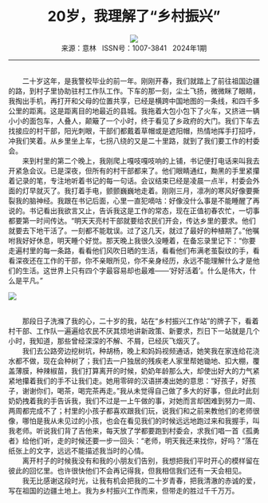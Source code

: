 # <center>20岁，我理解了“乡村振兴”</center>

<div align=center><img src="http://fslib.vip.qikan.cn/img.ashx?key=%d7%f7%d5%df%a3%ba%b0%a2%d3%e3"></div>

<center>来源：意林   ISSN号：1007-3841   2024年1期</center>

* * *

<br>　　二十岁这年，是我警校毕业的前一年。刚刚开春，我们就踏上了前往祖国边疆的路，到村子里协助驻村工作队工作。下车的那一刻，尘土飞扬，微微眯了眼睛，我掏出手机，再打开和父母的位置共享，已经是横跨中国地图的一条线，和四千多公里的距离。这是距离目的地最近的县城。我拖着大包小包下了火车，又挤进一辆小小的面包车，人叠人，颠簸了一个小时，终于看见了乡政府的大门。我们下车去找接应的村干部，阳光刺眼，干部们都戴着草帽或是遮阳帽，热情地挥手打招呼，冲我们笑着。从乡里坐上车，七拐八绕的又是二十里路，就到了我们要工作的村委会。  
　　来到村里的第二个晚上，我刚爬上嘎吱嘎吱响的上铺，书记便打电话来叫我去开紧急会议。已是深夜，但所有的村干部都来了。他们眼睛通红，黝黑的手里紧攥着记录的笔，专注地听着书记的每一句话。会议结束已经是凌晨一点半，村委会外面的灯早就灭了。我打着手电，颤颤巍巍地走着。刚刚三月，凛冽的寒风好像要撕裂我的脑神经。我跟在书记后面，心里一直犯嘀咕：好像没什么事是不能睡醒了再说的。书记看出我欲言又止，告诉我这是工作的常态，现在正值初春农忙，一切事都要第一时间传达。“明天天亮村干部就要给农民们开会，传达乡里的要求。他们就要去下地干活了。一刻都不能耽误。过了这几天，就过了最好的种植期了。”他嘱咐我好好休息，明天睡个好觉。那天晚上我很久没睡着，在备忘录里记下：“你要走遍村里的每一条路，看看他们风吹日晒的生活，看看他们布满老茧裂纹的手，看看深夜还在工作的干部，你不亲眼所见，你不亲身经历，永远不能理解什么才是他们的生活。这世界上只有四个字最容易却也最难——‘好好活着’。什么是伟大，什么是平凡。”

![](http://img.resource.qikan.cn/markvip/qkimages/yili/yili202401/yili20240168-1-l.jpg)

  
<br>　　那段日子洗滌了我的心，二十岁的我，站在“乡村振兴工作站”的牌子下，看着村干部、工作队一遍遍给农民不厌其烦地讲新政策、新要求，烈日下一站就是几个小时，我知道，那些曾经深深的不解、不屑，已经灰飞烟灭了。  
　　我们去公路旁边挖树坑，种胡杨，晚上和妈妈视频通话，她笑我在家连给花浇水都不做，现在会种树了；我们去一户独居的残疾老人家里帮她锄地、扣大棚，覆盖薄膜，种辣椒苗，我们打算离开的时候，奶奶年龄那么大，却使出好大的力气紧紧地攥着我们的手不让我们走。她用零碎的汉语拼凑出她的意思：“好孩子，好孩子，谢谢你们，喝茶，喝完茶再走。”我从未觉得自己做了多大的好事，但此时此刻奶奶拽着我的手告诉我，我们不过是一上午做的事，对她而言却困难到努力一周、两周都完成不了；村里的小孩子都喜欢跟我们玩，说我们和之前来教他们的老师很像，哪怕是我从未见过的小孩，也会在看见我们的时候远远地跑过来和我握手，叫我老师。听说我们背了吉他来，每天放了学都要跑到村委会，求我们唱一首《孤勇者》给他们听，走的时候还要一步一回头：“老师，明天我还来找你，好吗？”落在纸张上的文字，远远不能描述我当时的心情。  
　　离开村子的时候我没有和我的小朋友们告别，我想把我们平时开心的模样留在彼此的回忆里。也许很快他们不会再记得我，但我相信我们还有一天会相见。  
　　我无比感谢这段时光，让我有机会把我的二十岁青春，把我清澈的赤诚的爱，写在祖国的边疆土地上。我为乡村振兴工作而来，但带走的胜过千千万万。
